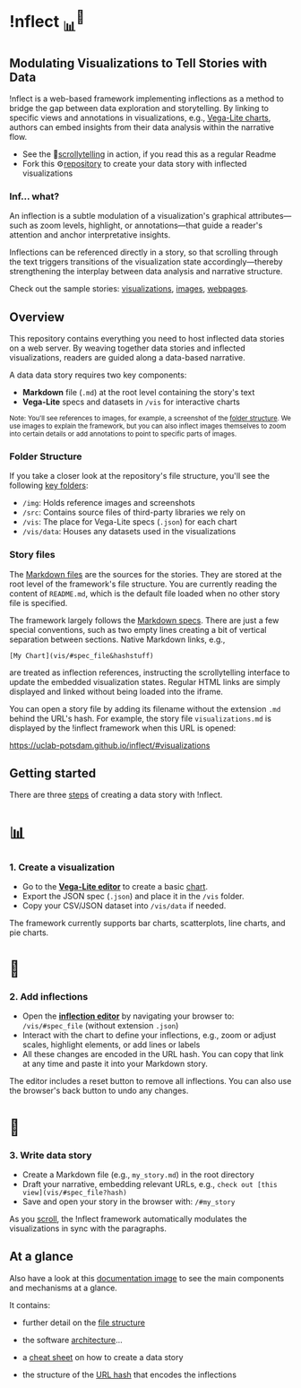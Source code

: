 # !nflect <sub>📊</sub><sup>💬</sup>
## Modulating Visualizations to Tell Stories with Data

!nflect is a web-based framework implementing inflections as a method to bridge the gap between data exploration and storytelling. By linking to specific views and annotations in visualizations, e.g., [Vega-Lite charts](img/#-68,-35,1325,1741&ff0000&&&chart_overview.png), authors can embed insights from their data analysis within the narrative flow. 

- See the 📜<a href="https://uclab-potsdam.github.io/inflect/">scrollytelling</a> in action, if you read this as a regular Readme
- Fork this ⚙️<a href="https://github.com/uclab-potsdam/inflect">repository</a> to create your data story with inflected visualizations

### Inf... what?

An inflection is a subtle modulation of a visualization's graphical attributes—such as zoom levels, highlight, or annotations—that guide a reader's attention and anchor interpretative insights. 

Inflections can be referenced directly in a story, so that scrolling through the text triggers transitions of the visualization state accordingly—thereby strengthening the interplay between data analysis and narrative structure.

Check out the sample stories:
<a href="https://uclab-potsdam.github.io/inflect/#visualizations">visualizations</a>, <a href="https://uclab-potsdam.github.io/inflect/#images">images</a>, <a href="https://uclab-potsdam.github.io/inflect/#webpages">webpages</a>.


## Overview

This repository contains everything you need to host inflected data stories on a web server. By weaving together data stories and inflected visualizations, readers are guided along a data-based narrative.

A data data story requires two key components:

- **Markdown** file (`.md`) at the root level containing the story's text
- **Vega-Lite** specs and datasets in `/vis` for interactive charts

<small>Note: You'll see references to images, for example, a screenshot of the
[folder structure](img/#-329,-68,577,542&ff0000&&&folder_structure.png).
We use images to explain the framework, but you can also inflect images themselves to zoom into certain details or add annotations to point to specific parts of images.</small>



### Folder Structure

If you take a closer look at the repository's file structure, you'll see the following [key folders](img/#-112,-43,380,315&00f900&27,8,115,132&&folder_structure.png):

- `/img`: Holds reference images and screenshots
- `/src`: Contains source files of third-party libraries we rely on
- `/vis`: The place for Vega-Lite specs (`.json`)  for each chart
- `/vis/data`: Houses any datasets used in the visualizations


### Story files

The [Markdown files](img/#-110,119,396,489&00f900&16,312,288,448,18,178,205,223&&folder_structure.png) are the sources for the stories. They are stored at the root level of the framework's file structure. You are currently reading the content of `README.md`, which is the default file loaded when no other story file is specified.

The framework largely follows the <a href="https://daringfireball.net/projects/markdown/syntax">Markdown specs</a>. There are just a few special conventions, such as two empty lines creating a bit of vertical separation between sections. 
Native Markdown links, e.g.,

 `[My Chart](vis/#spec_file&hashstuff)`
 
 are treated as inflection references, instructing the scrollytelling interface to update the embedded visualization states. Regular HTML links are simply displayed and linked without being loaded into the iframe. 

You can open a story file by adding its filename without the extension `.md` behind the URL's hash. For example, the story file `visualizations.md` is displayed by the !inflect framework when this URL is opened:

<a href="#visualizations">https://uclab-potsdam.github.io/inflect/#visualizations</a>




## Getting started

There are three [steps](img/#-282,43,1333,1154&ff0000&&&steps.png) of creating a data story with !nflect.


# 📊 
### 1. Create a visualization 

- Go to the **<a href="https://vega.github.io/editor/#/examples/vega-lite/bar">Vega-Lite editor</a>** to create a basic [chart](img/#6,-54,2067,1336&ff0000&&&vega_editor.png).
- Export the JSON spec (`.json`) and place it in the `/vis` folder.  
- Copy your CSV/JSON dataset into `/vis/data` if needed.

The framework currently supports bar charts, scatterplots, line charts, and pie charts.


# 💬
### 2. Add inflections

- Open the **[inflection editor](img/#5,158,1907,1109&ff0000&&&inflections_editor.png)** by navigating your browser to: `/vis/#spec_file` (without extension `.json`)
- Interact with the chart to define your inflections, e.g., zoom or adjust scales, highlight elements, or add lines or labels
- All these changes are encoded in the URL hash. You can copy that link at any time and paste it into your Markdown story.

The editor includes a reset button to remove all inflections. You can also use the browser's back button to undo any changes.


# 📄
### 3. Write data story

- Create a Markdown file (e.g., `my_story.md`) in the root directory  
- Draft your narrative, embedding relevant URLs, e.g., `check out [this view](vis/#spec_file?hash)`
- Save and open your story in the browser with: `/#my_story`

As you [scroll](img/#-41,47,1637,1204&00f900&931,171,1153,232&&scrollytelling.png), the !nflect framework automatically modulates the visualizations in sync with the paragraphs.


## At a glance

Also have a look at this [documentation image](img/#0,0,3047,8610&ff0000&&&documentation_image.png) to see the main components and mechanisms at a glance.


It contains:

- further detail on the [file structure](img/#0,0,3047,2375&ff0000&&&documentation_image.png)


- the software [architecture](img/#0,1750,3047,4200&ff0000&&&documentation_image.png)...


- a [cheat sheet](img/#0,4150,3047,7200&ff0000&&&documentation_image.png) on how to create a data story


- the structure of the [URL hash](img/#0,7200,3047,9000&ff0000&&&documentation_image.png) that encodes the inflections

